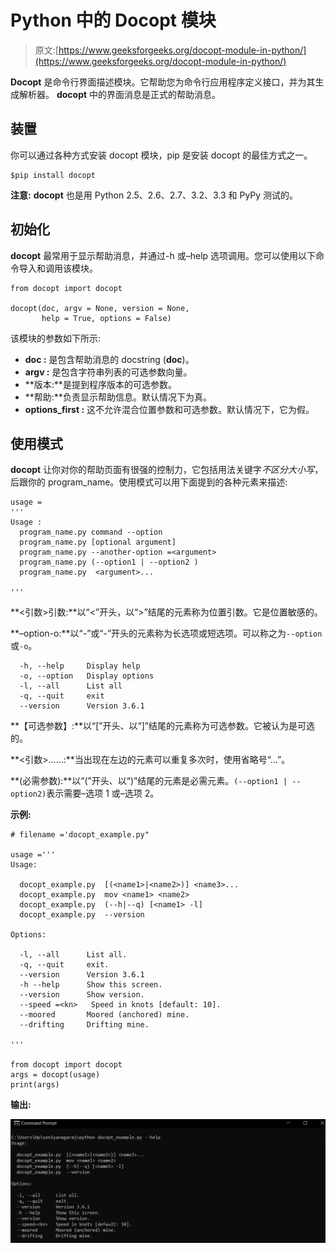 # Python 中的 Docopt 模块

> 原文:[https://www.geeksforgeeks.org/docopt-module-in-python/](https://www.geeksforgeeks.org/docopt-module-in-python/)

**Docopt** 是命令行界面描述模块。它帮助您为命令行应用程序定义接口，并为其生成解析器。 **docopt** 中的界面消息是正式的帮助消息。

## 装置

你可以通过各种方式安装 docopt 模块，pip 是安装 docopt 的最佳方式之一。

```
$pip install docopt
```

**注意:** **docopt** 也是用 Python 2.5、2.6、2.7、3.2、3.3 和 PyPy 测试的。

## 初始化

**docopt** 最常用于显示帮助消息，并通过-h 或–help 选项调用。您可以使用以下命令导入和调用该模块。

```
from docopt import docopt

docopt(doc, argv = None, version = None,
       help = True, options = False)
```

该模块的参数如下所示:

*   **doc :** 是包含帮助消息的 docstring (__doc__)。
*   **argv :** 是包含字符串列表的可选参数向量。
*   **版本:**是提到程序版本的可选参数。
*   **帮助:**负责显示帮助信息。默认情况下为真。
*   **options_first :** 这不允许混合位置参数和可选参数。默认情况下，它为假。

## 使用模式

**docopt** 让你对你的帮助页面有很强的控制力，它包括用法关键字*不区分大小写*，后跟你的 program_name。使用模式可以用下面提到的各种元素来描述:

```
usage =
'''
Usage : 
  program_name.py command --option
  program_name.py [optional argument]
  program_name.py --another-option =<argument>
  program_name.py (--option1 | --option2 )
  program_name.py  <argument>...

'''
```

**<引数>引数:**以“<”开头，以“>”结尾的元素称为位置引数。它是位置敏感的。

**–option-o:**以“-”或“-”开头的元素称为长选项或短选项。可以称之为`--option`或`-o`。

```
  -h, --help     Display help
  -o, --option   Display options
  -l, --all      List all
  -q, --quit     exit
  --version      Version 3.6.1 

```

**【可选参数】:**以“[”开头、以“]”结尾的元素称为可选参数。它被认为是可选的。

**<引数>……:**当出现在左边的元素可以重复多次时，使用省略号“…”。

**(必需参数):**以“(”开头、以“)”结尾的元素是必需元素。`(--option1 | --option2)`表示需要–选项 1 或–选项 2。

**示例:**

```
# filename ='docopt_example.py"

usage ='''
Usage:

  docopt_example.py  [(<name1>|<name2>)] <name3>...
  docopt_example.py  mov <name1> <name2>
  docopt_example.py  (--h|--q) [<name1> -l]
  docopt_example.py  --version

Options:

  -l, --all      List all.
  -q, --quit     exit.
  --version      Version 3.6.1 
  -h --help      Show this screen.
  --version      Show version.
  --speed =<kn>   Speed in knots [default: 10].
  --moored       Moored (anchored) mine.
  --drifting     Drifting mine.   

'''  

from docopt import docopt
args = docopt(usage)
print(args)
```

**输出:**

![](img/af8d27e9d22883da131cca67a093bfb0.png)